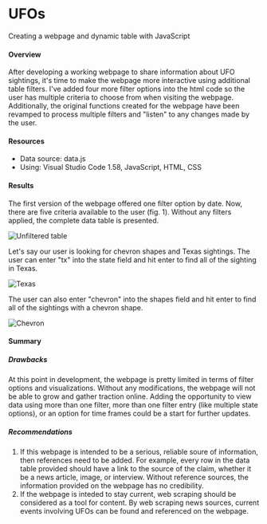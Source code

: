 # UFOs
Creating a webpage and dynamic table with JavaScript
 
#### Overview
After developing a working webpage to share information about UFO sightings, it's time to make the webpage more interactive using additional table filters. I've added four more filter options into the html code so the user has multiple criteria to choose from when visiting the webpage. Additionally, the original functions created for the webpage have been revamped to process multiple filters and "listen" to any changes made by the user.

#### Resources
- Data source: data.js
- Using: Visual Studio Code 1.58, JavaScript, HTML, CSS

#### Results
The first version of the webpage offered one filter option by date. Now, there are five criteria available to the user (fig. 1). Without any filters applied, the complete data table is presented.

![Unfiltered table](https://user-images.githubusercontent.com/84139177/132138557-d2c09fa8-16e3-4e5c-ac4e-636df934422e.png)

Let's say our user is looking for chevron shapes and Texas sightings. The user can enter "tx" into the state field and hit enter to find all of the sighting in Texas.

![Texas](https://user-images.githubusercontent.com/84139177/132138738-59db5201-ed59-4471-b21e-0e888ae0934f.png)

The user can also enter "chevron" into the shapes field and hit enter to find all of the sightings with a chevron shape.

![Chevron](https://user-images.githubusercontent.com/84139177/132138741-2d034271-3772-4c1f-84b9-a607b9163d45.png)

#### Summary
##### Drawbacks
At this point in development, the webpage is pretty limited in terms of filter options and visualizations. Without any modifications, the webpage will not be able to grow and gather traction online. Adding the opportunity to view data using more than one filter, more than one filter entry (like multiple state options), or an option for time frames could be a start for further updates.

##### Recommendations
1. If this webpage is intended to be a serious, reliable soure of information, then references need to be added. For example, every row in the data table provided should have a link to the source of the claim, whether it be a news article, image, or interview. Without reference sources, the information provided on the webpage has no credibility.
2. If the webpage is inteded to stay current, web scraping should be considered as a tool for content. By web scraping news sources, current events involving UFOs can be found and referenced on the webpage.
